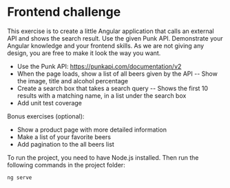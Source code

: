 # Frontend challenge
This exercise is to create a little Angular application that calls an external API and shows the search result. Use the given Punk API. Demonstrate your Angular knowledge and your frontend skills. As we are not giving any design, you are free to make it look the way you want.

- Use the Punk API: https://punkapi.com/documentation/v2
- When the page loads, show a list of all beers given by the API
  -- Show the image, title and alcohol percentage
- Create a search box that takes a search query
  -- Shows the first 10 results with a matching name, in a list under the search box
- Add unit test coverage

Bonus exercises (optional):

- Show a product page with more detailed information
- Make a list of your favorite beers
- Add pagination to the all beers list


To run the project, you need to have Node.js installed. Then run the following commands in the project folder:

```ng serve```
